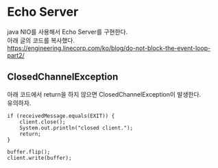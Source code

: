 # Echo Server
java NIO를 사용해서 Echo Server를 구현한다.   
아래 글의 코드를 복사했다.   
https://engineering.linecorp.com/ko/blog/do-not-block-the-event-loop-part2/

## ClosedChannelException
아래 코드에서 return을 하지 않으면 ClosedChannelException이 발생한다.   
유의하자.

```
if (receivedMessage.equals(EXIT)) {
	client.close();
	System.out.println("closed client.");
	return;
}

buffer.flip();
client.write(buffer);
```
